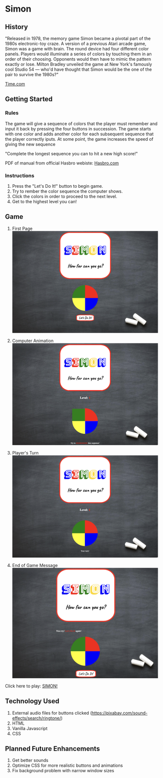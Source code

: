# Simon

## History
"Released in 1978, the memory game Simon became a pivotal part of the 1980s electronic-toy craze. A version of a previous Atari arcade game, Simon was a game with brain. The round device had four different color panels. Players would illuminate a series of colors by touching them in an order of their choosing. Opponents would then have to mimic the pattern exactly or lose. Milton Bradley unveiled the game at New York's famously cool Studio 54 — who'd have thought that Simon would be the one of the pair to survive the 1980s?"

[Time.com](https://content.time.com/time/specials/packages/article/0,28804,2049243_2048657_2049188,00.html) 


## Getting Started
### Rules
The game will give a sequence of colors that the player must remember and input it back by pressing the four buttons in succession. The game starts with one color and adds another color for each subsequent sequence that the player correctly iputs. At some point, the game increases the speed of giving the new sequence

"Complete the longest sequence you can to hit a new high score!"

PDF of manual from official Hasbro webiste:
[Hasbro.com](https://instructions.hasbro.com/en-us/instruction/simon-game)

### Instructions
1) Press the "Let's Do It!" button to begin game.
2) Try to rember the color sequence the computer shows.
3) Click the colors in order to proceed to the next level.
4) Get to the highest level you can!

## Game
1) First Page
![First Page](/Assets/computer-animation.png)

2) Computer Animation
![Computer Animation](/Assets/player-turn.png)

3) Player's Turn
![Player's Turn](/Assets/first-page.png)

4) End of Game Message
![End of Game Message](/Assets/end-of-game-message.png)

Click here to play: [SIMON!](https://aeromgj.github.io/simon-game/)

## Technology Used
1) External audio files for buttons clicked (https://pixabay.com/sound-effects/search/ringtone/)
2) HTML
3) Vanilla Javascript
4) CSS

## Planned Future Enhancements
1) Get better sounds
2) Optimize CSS for more realistic buttons and animations
3) Fix background problem with narrow window sizes
